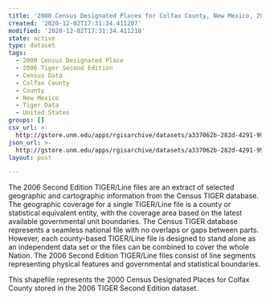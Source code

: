 ```yaml
---
title: '2000 Census Designated Places for Colfax County, New Mexico, 2006se TIGER'
created: '2020-12-02T17:31:34.411207'
modified: '2020-12-02T17:31:34.411218'
state: active
type: dataset
tags:
  - 2000 Census Designated Place
  - 2006 Tiger Second Edition
  - Census Data
  - Colfax County
  - County
  - New Mexico
  - Tiger Data
  - United States
groups: []
csv_url: >-
  http://gstore.unm.edu/apps/rgisarchive/datasets/a337062b-282d-4291-9967-42f3086a58da/tgr2006se_colf_place00.derived.csv
json_url: >-
  http://gstore.unm.edu/apps/rgisarchive/datasets/a337062b-282d-4291-9967-42f3086a58da/tgr2006se_colf_place00.derived.json
layout: post

---
```

The 2006 Second Edition TIGER/Line files are an extract of selected geographic and cartographic information from the Census TIGER database.  The geographic coverage for a single TIGER/Line file is a county or statistical equivalent entity, with the coverage area based on the latest available governmental unit boundaries. The Census TIGER database represents a seamless national file with no overlaps or gaps between parts.  However, each county-based TIGER/Line file is designed to stand alone as an independent data set or the files can be combined to cover the whole Nation.  The 2006 Second Edition  TIGER/Line files consist of line segments representing physical features and governmental and statistical boundaries.  

This shapefile represents the 2000 Census Designated Places for Colfax County stored in the 2006 TIGER Second Edition dataset.
